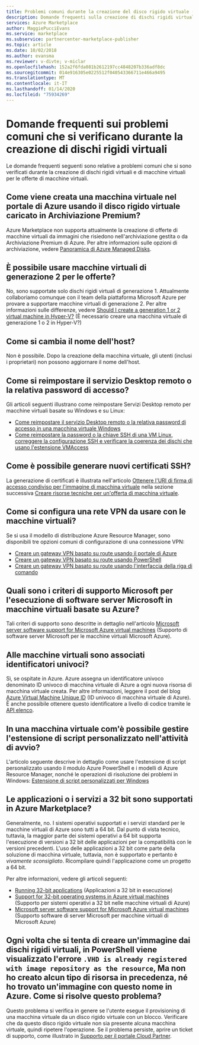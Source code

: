 ```yaml
---
title: Problemi comuni durante la creazione del disco rigido virtuale (FAQ) per Azure Marketplace
description: Domande frequenti sulla creazione di dischi rigidi virtuali e sui problemi associati.
services: Azure Marketplace
author: MaggiePucciEvans
ms.service: marketplace
ms.subservice: partnercenter-marketplace-publisher
ms.topic: article
ms.date: 10/02/2018
ms.author: evansma
ms.reviewer: v-divte; v-miclar
ms.openlocfilehash: 152a2f6fda081b2612197cc4848207b336adf8dc
ms.sourcegitcommit: 014e916305e0225512f040543366711e466a9495
ms.translationtype: MT
ms.contentlocale: it-IT
ms.lasthandoff: 01/14/2020
ms.locfileid: "75934269"
---
```

# <a name="common-issues-during-vhd-creation-faq"></a>Domande frequenti sui problemi comuni che si verificano durante la creazione di dischi rigidi virtuali

Le domande frequenti seguenti sono relative a problemi comuni che si sono verificati durante la creazione di dischi rigidi virtuali e di macchine virtuali per le offerte di macchine virtuali. 

## <a name="how-do-you-create-a-vm-from-the-azure-portal-using-the-vhd-that-is-uploaded-to-premium-storage"></a>Come viene creata una macchina virtuale nel portale di Azure usando il disco rigido virtuale caricato in Archiviazione Premium?

Azure Marketplace non supporta attualmente la creazione di offerte di macchine virtuali da immagini che risiedono nell'archiviazione gestita o da Archiviazione Premium di Azure.  Per altre informazioni sulle opzioni di archiviazione, vedere [Panoramica di Azure Managed Disks](https://docs.microsoft.com/azure/virtual-machines/windows/managed-disks-overview).


## <a name="can-you-use-generation-2-vms-for-offers"></a>È possibile usare macchine virtuali di generazione 2 per le offerte?

No, sono supportate solo dischi rigidi virtuali di generazione 1.  Attualmente collaboriamo comunque con il team della piattaforma Microsoft Azure per provare a supportare macchine virtuali di generazione 2.  Per altre informazioni sulle differenze, vedere [Should I create a generation 1 or 2 virtual machine in Hyper-V?](https://docs.microsoft.com/windows-server/virtualization/hyper-v/plan/should-i-create-a-generation-1-or-2-virtual-machine-in-hyper-v) (È necessario creare una macchina virtuale di generazione 1 o 2 in Hyper-V?)


## <a name="how-do-you-change-the-name-of-the-host"></a>Come si cambia il nome dell'host?

Non è possibile.  Dopo la creazione della macchina virtuale, gli utenti (inclusi i proprietari) non possono aggiornare il nome dell'host.


## <a name="how-do-you-reset-the-remote-desktop-service-or-its-sign-in-password"></a>Come si reimpostare il servizio Desktop remoto o la relativa password di accesso?

Gli articoli seguenti illustrano come reimpostare Servizi Desktop remoto per macchine virtuali basate su Windows e su Linux:   

- [Come reimpostare il servizio Desktop remoto o la relativa password di accesso in una macchina virtuale Windows](https://azure.microsoft.com/documentation/articles/virtual-machines-windows-reset-rdp/)
- [Come reimpostare la password o la chiave SSH di una VM Linux, correggere la configurazione SSH e verificare la coerenza dei dischi che usano l'estensione VMAccess](https://azure.microsoft.com/documentation/articles/virtual-machines-linux-classic-reset-access/)


## <a name="how-do-you-generate-new-ssh-certificates"></a>Come è possibile generare nuovi certificati SSH?

La generazione di certificati è illustrata nell'articolo [Ottenere l'URI di firma di accesso condiviso per l'immagine di macchina virtuale](./cpp-get-sas-uri.md) nella sezione successiva [Creare risorse tecniche per un'offerta di macchina virtuale](./cpp-create-technical-assets.md).


## <a name="how-do-you-configure-a-virtual-private-network-vpn-to-work-with-my-vms"></a>Come si configura una rete VPN da usare con le macchine virtuali?

Se si usa il modello di distribuzione Azure Resource Manager, sono disponibili tre opzioni comuni di configurazione di una connessione VPN:
- [Creare un gateway VPN basato su route usando il portale di Azure](https://docs.microsoft.com/azure/vpn-gateway/create-routebased-vpn-gateway-portal)
- [Creare un gateway VPN basato su route usando PowerShell](https://docs.microsoft.com/azure/vpn-gateway/create-routebased-vpn-gateway-powershell)
- [Creare un gateway VPN basato su route usando l'interfaccia della riga di comando](https://docs.microsoft.com/azure/vpn-gateway/create-routebased-vpn-gateway-cli)


## <a name="what-are-microsoft-support-policies-for-running-microsoft-server-software-on-azure-based-vms"></a>Quali sono i criteri di supporto Microsoft per l'esecuzione di software server Microsoft in macchine virtuali basate su Azure?

Tali criteri di supporto sono descritte in dettaglio nell'articolo [Microsoft server software support for Microsoft Azure virtual machines](https://support.microsoft.com/help/2721672/microsoft-server-software-support-for-microsoft-azure-virtual-machines) (Supporto di software server Microsoft per le macchine virtuali Microsoft Azure).


## <a name="do-virtual-machines-have-unique-identifiers-associated-with-them"></a>Alle macchine virtuali sono associati identificatori univoci?

Sì, se ospitate in Azure.  Azure assegna un identificatore univoco denominato ID univoco di macchina virtuale di Azure a ogni nuova risorsa di macchina virtuale creata.  Per altre informazioni, leggere il post del blog [Azure Virtual Machine Unique ID](https://blogs.msdn.microsoft.com/wasimbloch/2016/10/20/azure-virtual-machine-unique-id/) (ID univoco di macchina virtuale di Azure).  È anche possibile ottenere questo identificatore a livello di codice tramite le [API elenco](https://docs.microsoft.com/rest/api/compute/virtualmachines/list).


## <a name="in-a-vm-how-do-you-manage-the-custom-script-extension-in-the-startup-task"></a>In una macchina virtuale com'è possibile gestire l'estensione di script personalizzato nell'attività di avvio?

L'articolo seguente descrive in dettaglio come usare l'estensione di script personalizzato usando il modulo Azure PowerShell e i modelli di Azure Resource Manager, nonché le operazioni di risoluzione dei problemi in Windows: [Estensione di script personalizzati per Windows](https://azure.microsoft.com/documentation/articles/virtual-machines-windows-extensions-customscript/)


## <a name="are-32-bit-applications-or-services-supported-in-the-azure-marketplace"></a>Le applicazioni o i servizi a 32 bit sono supportati in Azure Marketplace?

Generalmente, no.  I sistemi operativi supportati e i servizi standard per le macchine virtuali di Azure sono tutti a 64 bit.  Dal punto di vista tecnico, tuttavia, la maggior parte dei sistemi operativi a 64 bit supporta l'esecuzione di versioni a 32 bit delle applicazioni per la compatibilità con le versioni precedenti.  L'uso delle applicazioni a 32 bit come parte della soluzione di macchina virtuale, tuttavia, non è supportato e pertanto è *vivamente sconsigliato*.  Ricompilare quindi l'applicazione come un progetto a 64 bit.

Per altre informazioni, vedere gli articoli seguenti:
- [Running 32-bit applications](https://docs.microsoft.com/windows/desktop/WinProg64/running-32-bit-applications) (Applicazioni a 32 bit in esecuzione)
- [Support for 32-bit operating systems in Azure virtual machines](https://support.microsoft.com/help/4021388/support-for-32-bit-operating-systems-in-azure-virtual-machines) (Supporto per sistemi operativi a 32 bit nelle macchine virtuali di Azure)
- [Microsoft server software support for Microsoft Azure virtual machines](https://support.microsoft.com/help/2721672/microsoft-server-software-support-for-microsoft-azure-virtual-machines) (Supporto software di server Microsoft per macchine virtuali di Microsoft Azure)


## <a name="every-time-i-try-to-create-an-image-from-my-vhds-i-get-the-error-vhd-is-already-registered-with-image-repository-as-the-resource-in-powershell-i-did-not-create-any-image-before-nor-did-i-find-any-image-with-this-name-in-azure-how-do-i-resolve-this-issue"></a>Ogni volta che si tenta di creare un'immagine dai dischi rigidi virtuali, in PowerShell viene visualizzato l'errore `.VHD is already registered with image repository as the resource`, Ma non ho creato alcun tipo di risorsa in precedenza, né ho trovato un'immagine con questo nome in Azure. Come si risolve questo problema?

Questo problema si verifica in genere se l'utente esegue il provisioning di una macchina virtuale da un disco rigido virtuale con un blocco.  Verificare che da questo disco rigido virtuale non sia presente alcuna macchina virtuale, quindi ripetere l'operazione.  Se il problema persiste, aprire un ticket di supporto, come illustrato in [Supporto per il portale Cloud Partner](https://docs.microsoft.com/azure/marketplace/cloud-partner-portal-orig/cloud-partner-portal-support-for-cloud-partner-portal). 

